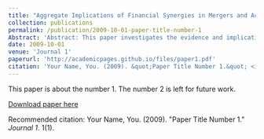 ```yaml
---
title: "Aggregate Implications of Financial Synergies in Mergers and Acquisitions"
collection: publications
permalink: /publication/2009-10-01-paper-title-number-1
Abstract: 'Abstract: This paper investigates the evidence and implications of financial synergies in mergers and acquisitions (M&A). Financial synergies arise when one firm's superior financial condition benefits another firm that is financially constrained but expects a higher return on investment. Using micro data from the SDC M&A database, I find that the target's average revenue product of capital (arpk) exceeds that of the acquirer, implying that the target's capital investment return is higher than the acquirer's. This finding is not consistent with the conventional wisdom from average q in M&A, which suggests that M&A is a process of capital reallocation from targets to acquirers. To explain the puzzle and assess its aggregate implications, I develop a dynamic general equilibrium M&A search model with financial frictions. I reconcile the two contradicting statistics in the calibrated model and show that the investment implication by average q can be misleading. In the model, I find that financial synergy accounts for an average of 63% of the merger surplus, and M&A results in a 7% increase in output and a 4.5% gain in TFP. Strikingly, 89% of the TFP gain is attributed to the reduction of capital misallocation. However, M&As result in a reduced number of firms and entrants, while also increasing the financial polarization among firms.'
date: 2009-10-01
venue: 'Journal 1'
paperurl: 'http://academicpages.github.io/files/paper1.pdf'
citation: 'Your Name, You. (2009). &quot;Paper Title Number 1.&quot; <i>Journal 1</i>. 1(1).'
---
```

This paper is about the number 1. The number 2 is left for future work.

[Download paper here](http://academicpages.github.io/files/paper1.pdf)

Recommended citation: Your Name, You. (2009). "Paper Title Number 1." <i>Journal 1</i>. 1(1).
